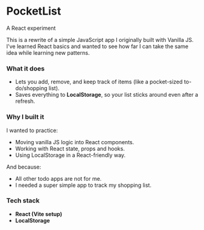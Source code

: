 # PocketList

A React experiment

This is a rewrite of a simple JavaScript app I originally built with Vanilla JS.
I've learned React basics and wanted to see how far I can take the same idea while learning new patterns.

### What it does

- Lets you add, remove, and keep track of items (like a pocket-sized to-do/shopping list).
- Saves everything to **LocalStorage**, so your list sticks around even after a refresh.

### Why I built it

I wanted to practice:

- Moving vanilla JS logic into React components.
- Working with React state, props and hooks.
- Using LocalStorage in a React-friendly way.

And because:

- All other todo apps are not for me.
- I needed a super simple app to track my shopping list.

### Tech stack

- **React (Vite setup)**
- **LocalStorage**
